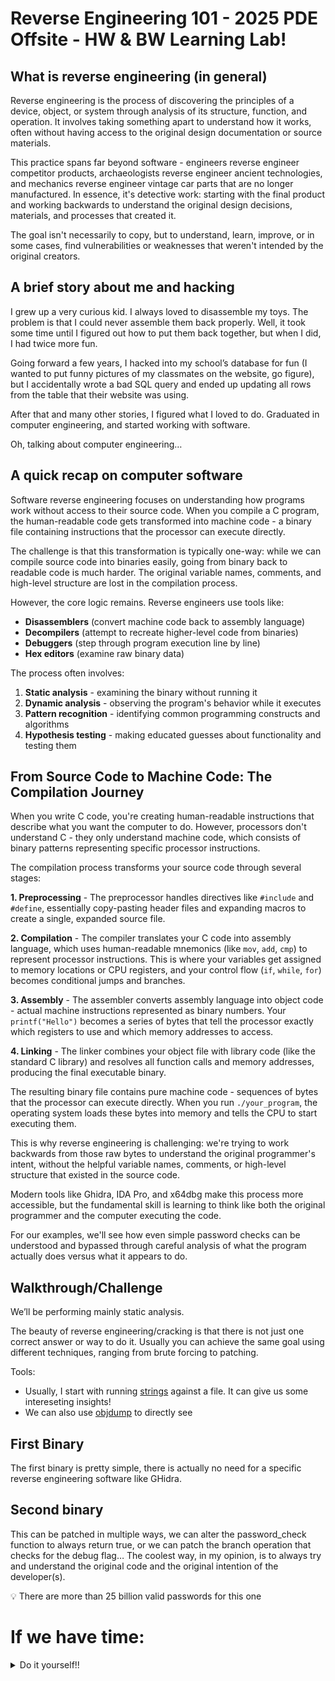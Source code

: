 # Reverse Engineering 101 - 2025 PDE Offsite - HW & BW Learning Lab!

## What is reverse engineering (in general)

Reverse engineering is the process of discovering the principles of a device, object, or system through analysis of its structure, function, and operation. It involves taking something apart to understand how it works, often without having access to the original design documentation or source materials.

This practice spans far beyond software - engineers reverse engineer competitor products, archaeologists reverse engineer ancient technologies, and mechanics reverse engineer vintage car parts that are no longer manufactured. In essence, it's detective work: starting with the final product and working backwards to understand the original design decisions, materials, and processes that created it.

The goal isn't necessarily to copy, but to understand, learn, improve, or in some cases, find vulnerabilities or weaknesses that weren't intended by the original creators.

## A brief story about me and hacking

I grew up a very curious kid. I always loved to disassemble my toys. The problem is that I could never assemble them back properly. Well, it took some time until I figured out how to put them back together, but when I did, I had twice more fun.

Going forward a few years, I hacked into my school’s database for fun (I wanted to put funny pictures of my classmates on the website, go figure), but I accidentally wrote a bad SQL query and ended up updating all rows from the table that their website was using.

After that and many other stories, I figured what I loved to do. Graduated in computer engineering, and started working with software.

Oh, talking about computer engineering…

## A quick recap on computer software

Software reverse engineering focuses on understanding how programs work without access to their source code. When you compile a C program, the human-readable code gets transformed into machine code - a binary file containing instructions that the processor can execute directly.

The challenge is that this transformation is typically one-way: while we can compile source code into binaries easily, going from binary back to readable code is much harder. The original variable names, comments, and high-level structure are lost in the compilation process.

However, the core logic remains. Reverse engineers use tools like:

- **Disassemblers** (convert machine code back to assembly language)
- **Decompilers** (attempt to recreate higher-level code from binaries)
- **Debuggers** (step through program execution line by line)
- **Hex editors** (examine raw binary data)

The process often involves:

1. **Static analysis** - examining the binary without running it
2. **Dynamic analysis** - observing the program's behavior while it executes
3. **Pattern recognition** - identifying common programming constructs and algorithms
4. **Hypothesis testing** - making educated guesses about functionality and testing them

## From Source Code to Machine Code: The Compilation Journey

When you write C code, you're creating human-readable instructions that describe what you want the computer to do. However, processors don't understand C - they only understand machine code, which consists of binary patterns representing specific processor instructions.

The compilation process transforms your source code through several stages:

**1. Preprocessing** - The preprocessor handles directives like `#include` and `#define`, essentially copy-pasting header files and expanding macros to create a single, expanded source file.

**2. Compilation** - The compiler translates your C code into assembly language, which uses human-readable mnemonics (like `mov`, `add`, `cmp`) to represent processor instructions. This is where your variables get assigned to memory locations or CPU registers, and your control flow (`if`, `while`, `for`) becomes conditional jumps and branches.

**3. Assembly** - The assembler converts assembly language into object code - actual machine instructions represented as binary numbers. Your `printf("Hello")` becomes a series of bytes that tell the processor exactly which registers to use and which memory addresses to access.

**4. Linking** - The linker combines your object file with library code (like the standard C library) and resolves all function calls and memory addresses, producing the final executable binary.

The resulting binary file contains pure machine code - sequences of bytes that the processor can execute directly. When you run `./your_program`, the operating system loads these bytes into memory and tells the CPU to start executing them.

This is why reverse engineering is challenging: we're trying to work backwards from those raw bytes to understand the original programmer's intent, without the helpful variable names, comments, or high-level structure that existed in the source code.

Modern tools like Ghidra, IDA Pro, and x64dbg make this process more accessible, but the fundamental skill is learning to think like both the original programmer and the computer executing the code.

For our examples, we'll see how even simple password checks can be understood and bypassed through careful analysis of what the program actually does versus what it appears to do.

## Walkthrough/Challenge

We’ll be performing mainly static analysis.

The beauty of reverse engineering/cracking is that there is not just one correct answer or way to do it. Usually you can achieve the same goal using different techniques, ranging from brute forcing to patching.

Tools:

- Usually, I start with running [strings](https://linux.die.net/man/1/strings) against a file. It can give us some intereseting insights!
- We can also use [objdump](https://linux.die.net/man/1/objdump) to directly see

## First Binary

The first binary is pretty simple, there is actually no need for a specific reverse engineering software like GHidra.

## Second binary

This can be patched in multiple ways, we can alter the password_check function to always return true, or we can patch the branch operation that checks for the debug flag… The coolest way, in my opinion, is to always try and understand the original code and the original intention of the developer(s).

💡 There are more than 25 billion valid passwords for this one

# If we have time:

<details>
<summary>Do it yourself!!</summary>

## GCC Installation Guide

This guide covers how to install GCC (GNU Compiler Collection) on different operating systems to compile your C program.

## Ubuntu/Debian Linux

GCC is usually pre-installed, but if not:

```bash
sudo apt update
sudo apt install gcc
```

To verify installation:

```bash
gcc --version
```

## macOS

### Option 1: Xcode Command Line Tools (Recommended)

```bash
xcode-select --install
```

### Option 2: Homebrew

First install Homebrew if you don't have it:

```bash
/bin/bash -c "$(curl -fsSL https://raw.githubusercontent.com/Homebrew/install/HEAD/install.sh)"
```

Then install GCC:

```bash
brew install gcc
```

Once GCC is installed, save your code to a file (e.g., `password_checker.c`) and compile:

```bash
make all
```

Then run:

- **Linux/macOS**: `./build/first`

## Troubleshooting

- If `gcc` command is not found, make sure it's in your PATH
- On some systems, you might need to use `gcc-11` or similar version-specific command

## Install GHidra

[NationalSecurityAgency/ghidra: Ghidra is a software reverse engineering (SRE) framework](https://github.com/NationalSecurityAgency/ghidra?tab=readme-ov-file#install)

# Tools

- https://linux.die.net/man/1/strings
- https://linux.die.net/man/1/objdump
- https://linux.die.net/man/1/strace
- https://github.com/NationalSecurityAgency/ghidra
- https://github.com/LaurieWired/GhidraMCP
- https://hex-rays.com/ida-free

</details>
